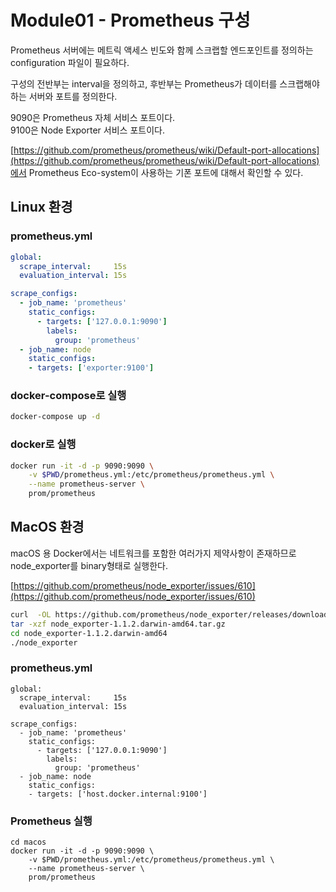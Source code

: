 # Module01 - Prometheus 구성  

Prometheus 서버에는 메트릭 액세스 빈도와 함께 스크랩할 엔드포인트를 정의하는 configuration 파일이 필요하다.  

구성의 전반부는 interval을 정의하고, 후반부는 Prometheus가 데이터를 스크랩해야 하는 서버와 포트를 정의한다.  

9090은 Prometheus 자체 서비스 포트이다.  
9100은 Node Exporter 서비스 포트이다.  

[https://github.com/prometheus/prometheus/wiki/Default-port-allocations](https://github.com/prometheus/prometheus/wiki/Default-port-allocations)에서 Prometheus Eco-system이 사용하는 기폰 포트에 대해서 확인할 수 있다.  


## Linux 환경

### prometheus.yml 
```yaml
global:
  scrape_interval:     15s
  evaluation_interval: 15s

scrape_configs:
  - job_name: 'prometheus'
    static_configs:
      - targets: ['127.0.0.1:9090']
        labels:
          group: 'prometheus'
  - job_name: node
    static_configs:
    - targets: ['exporter:9100']
```

### docker-compose로 실행
```sh
docker-compose up -d
```

### docker로 실행
```sh
docker run -it -d -p 9090:9090 \
    -v $PWD/prometheus.yml:/etc/prometheus/prometheus.yml \
    --name prometheus-server \
    prom/prometheus
```


## MacOS 환경
macOS 용 Docker에서는 네트워크를 포함한 여러가지 제약사항이 존재하므로 node_exporter를 binary형태로 실행한다.

[https://github.com/prometheus/node_exporter/issues/610](https://github.com/prometheus/node_exporter/issues/610)

```sh
curl  -OL https://github.com/prometheus/node_exporter/releases/download/v1.1.2/node_exporter-1.1.2.darwin-amd64.tar.gz
tar -xzf node_exporter-1.1.2.darwin-amd64.tar.gz
cd node_exporter-1.1.2.darwin-amd64
./node_exporter
```

### prometheus.yml 
```
global:
  scrape_interval:     15s
  evaluation_interval: 15s

scrape_configs:
  - job_name: 'prometheus'
    static_configs:
      - targets: ['127.0.0.1:9090']
        labels:
          group: 'prometheus'
  - job_name: node
    static_configs:
    - targets: ['host.docker.internal:9100']
```

### Prometheus 실행
```
cd macos
docker run -it -d -p 9090:9090 \
    -v $PWD/prometheus.yml:/etc/prometheus/prometheus.yml \
    --name prometheus-server \
    prom/prometheus
```
